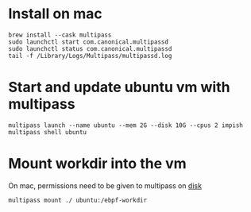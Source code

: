 # Install on mac
```
brew install --cask multipass
sudo launchctl start com.canonical.multipassd
sudo launchctl status com.canonical.multipassd
tail -f /Library/Logs/Multipass/multipassd.log
```
# Start and update ubuntu vm with multipass
```
multipass launch --name ubuntu --mem 2G --disk 10G --cpus 2 impish
multipass shell ubuntu

```
# Mount workdir into the vm
On mac, permissions need to be given to multipass on [disk](https://github.com/canonical/multipass/issues/1389)
```
multipass mount ./ ubuntu:/ebpf-workdir
```
